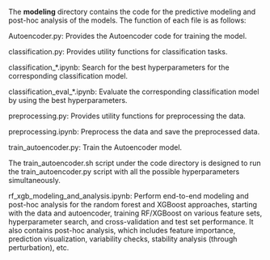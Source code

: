 The **modeling** directory contains the code for the predictive modeling and post-hoc analysis of the models. The function of each file is as follows:

Autoencoder.py: Provides the Autoencoder code for training the model.

classification.py: Provides utility functions for classification tasks.

classification_*.ipynb: Search for the best hyperparameters for the corresponding classification model.

classification_eval_*.ipynb: Evaluate the corresponding classification model by using the best hyperparameters.

preprocessing.py: Provides utility functions for preprocessing the data.

preprocessing.ipynb: Preprocess the data and save the preprocessed data.

train_autoencoder.py: Train the Autoencoder model.

The train_autoencoder.sh script under the code directory is designed to run the train_autoencoder.py script with all the possible hyperparameters simultaneously.


rf_xgb_modeling_and_analysis.ipynb: Perform end-to-end modeling and post-hoc analysis for the random forest and XGBoost approaches, starting with the data and autoencoder, training RF/XGBoost on various feature sets, hyperparameter search, and cross-validation and test set performance. It also contains post-hoc analysis, which includes feature importance, prediction visualization, variability checks, stability analysis (through perturbation), etc.